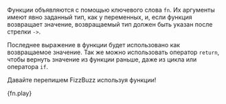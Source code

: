 Функции объявляются с помощью ключевого слова `fn`. Их аргументы имеют явно заданный тип,
как у переменных, и, если функция возвращает значение,
возвращаемый тип должен быть указан после стрелки `->`.

Последнее выражение в функции будет использовано как возвращаемое значение.
Так же можно использовать оператор `return`, чтобы вернуть значение из функции раньше,
даже из цикла или оператора `if`.

Давайте перепишем FizzBuzz используя функции!

{fn.play}

